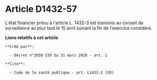 # Article D1432-57

L'état financier prévu à l'article L. 1432-3 est transmis au conseil de surveillance au plus tard le 15 avril suivant la fin
de l'exercice considéré.

**Liens relatifs à cet article**

	**Créé par**:

	  - Décret n°2010-339 du 31 mars 2010 - art. 1

	**Cite**:

	  - Code de la santé publique - art. L1432-3 (VD)
